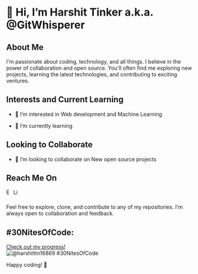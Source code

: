 

# 👋 Hi, I’m Harshit Tinker a.k.a. @GitWhisperer

## About Me

I'm passionate about coding, technology, and all things. I believe in the power of collaboration and open source. You'll often find me exploring new projects, learning the latest technologies, and contributing to exciting ventures.

## Interests and Current Learning

- 👀 I’m interested in Web development and Machine Learning

- 🌱 I’m currently learning 

## Looking to Collaborate

- 💞️ I’m looking to collaborate on New open source projects

## Reach Me On



[<img src="https://freelogopng.com/images/all_img/1657906169gmail-logo-png.png" alt="Email" width="15" style="margin-bottom: 10px;">](mailto:harshittinker1979@gmail.com)
[<img src="https://pngimg.com/uploads/linkedIn/linkedIn_PNG26.png" alt="LinkedIn" width="15">](https://www.linkedin.com/in/harshit-tinker-52b04b299/)


Feel free to explore, clone, and contribute to any of my repositories. I'm always open to collaboration and feedback.

## #30NitesOfCode:
  [Check out my progress!](https://www.codedex.io/@harshittin16869/30-nites-of-code)  
  ![@harshittin16869 #30NitesOfCode](https://www.codedex.io/api/petStatus?user=harshittin16869)

Happy coding! 🚀


<!---
GitWhisperer/GitWhisperer is a ✨ special ✨ repository because its `README.md` (this file) appears on your GitHub profile.
You can click the Preview link to take a look at your changes.
--->

